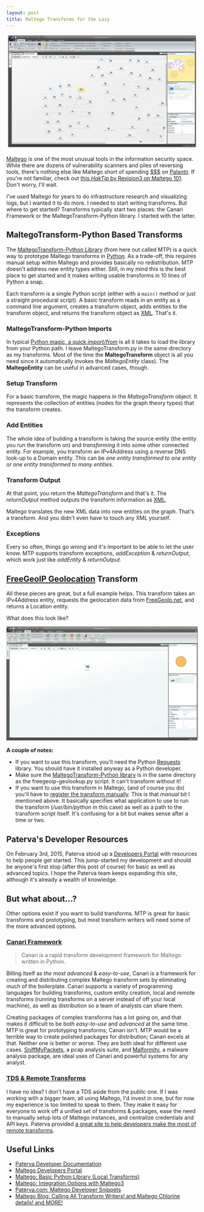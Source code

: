```yaml
---
layout: post
title: Maltego Transforms for the Lazy
---
```


![Maltego](/public/maltego.png)

[Maltego](https://www.paterva.com/web6/products/maltego.php) is one of the most unusual tools in the information security space. While there are dozens of vulnerability scanners and piles of reversing tools, there's nothing else like Maltego short of spending [$$$](http://www.reactiongifs.com/r/make-it-rain-dollars.gif) on [Palantir](https://www.palantir.com/). If you're not familiar, check out [this _HakTip_ by Revision3 on Maltego 101](http://revision3.com/haktip/maltego-101-what-is-maltego/). Don't worry, I'll wait.

I've used Maltego for years to do infrastructure research and visualizing logs, but I wanted it to do more. I needed to start writing transforms. But where to get started? Transforms typically start two places: the Canari Framework or the MaltegoTransform-Python library. I started with the latter.

## MaltegoTransform-Python Based Transforms

The [MaltegoTransform-Python Library](https://github.com/sroberts/maltegotransform-python) (from here out called MTP) is a quick way to prototype Maltego transforms in [Python](https://www.python.org/). As a trade-off, this requires manual setup within Maltego and provides basically no redistribution. MTP doesn't address new entity types either. Still, in my mind this is the best place to get started and it makes writing usable transforms in 10 lines of Python a snap.

Each transform is a single Python script (either with a `main()` method or just a straight procedural script). A basic transform reads in an entity as a command line argument, creates a transform object, adds entities to the transform object, and returns the transform object as [XML](http://www.xml.com/). That's it.

### MaltegoTransform-Python Imports

<script src="https://gist.github.com/sroberts/628db01006cbaaff48ac.js"></script>

In typical [Python magic, a quick _import/from_](http://xkcd.com/353/) is all it takes to load the library from your Python path. I leave MaltegoTransform.py in the same directory as my transforms. Most of the time the __MaltegoTransform__ object is all you need since it automatically invokes the _MaltegoEntity_ class). The __MaltegoEntity__ can be useful in advanced cases, though.

### Setup Transform

<script src="https://gist.github.com/sroberts/055cebd200d047632c5f.js"></script>

For a basic transform, the magic happens in the _MaltegoTransform_ object. It represents the collection of entities (nodes for the graph theory types) that the transform creates.

### Add Entities

<script src="https://gist.github.com/sroberts/ce019b5f3e188ee1fd46.js"></script>

The whole idea of building a transform is taking the source entity (the entity you run the transform on) and _transforming_ it into some other connected entity. For example, you transform an IPv4Address using a reverse DNS look-up to a Domain entity. This can be _one entity transformed to one entity_ or _one entity transformed to many entities_.

### Transform Output

<script src="https://gist.github.com/sroberts/8ebedec40e75080f8741.js"></script>

At that point, you return the _MaltegoTransform_ and that's it. The _returnOutput_ method outputs the transform information as [XML](http://www.reactiongifs.com/r/y3PWaHz.gif).

<script src="https://gist.github.com/sroberts/0f370d357bc7ea73a9f9.js"></script>

Maltego translates the new XML data into new entities on the graph. That's a transform. And you didn't even have to touch any XML yourself.

### Exceptions

<script src="https://gist.github.com/sroberts/3112cd5385ad0cc4676a.js"></script>

Every so often, things go wrong and it's important to be able to let the user know. MTP supports transform exceptions, _addException_ & _returnOutput_, which work just like _addEntity_ & _returnOutput_.

## [FreeGeoIP Geolocation](http://freegeoip.net) Transform

All these pieces are great, but a full example helps. This transform takes an IPv4Address entity, requests the geolocation data from [FreeGeoIp.net](http://freegeoip.net), and returns a Location entity.

<script src="https://gist.github.com/sroberts/0f51855447189bb9e010.js"></script>

What does this look like?

![FreeGeoIP Transform example](/public/transform-example.gif)

__A couple of notes:__

- If you want to use this transform, you'll need the Python [Requests](http://docs.python-requests.org/en/latest/) library. You should have it installed anyway as a Python developer.
-  Make sure the [MaltegoTransform-Python library](https://github.com/sroberts/maltegotransform-python) is in the same directory as the freegeoip-geolookup.py script. It can't transform without it!
- If you want to use this transform in Maltego, (and of course you do) you'll have to [register the transform manually](http://dev.paterva.com/developer/system/local_transforms/registration.php). This is that _manual_ bit I mentioned above. It basically specifies what application to use to run the transform (_/usr/bin/python_ in this case) as well as a path to the transform script itself. It's confusing for a bit but makes sense after a time or two.

## Paterva's Developer Resources

On February 3rd, 2015, Paterva stood up a [Developers Portal](http://dev.paterva.com/developer/) with resources to help people get started. This jump-started my development and should be anyone's first stop (after this post of course) for basic as well as advanced topics. I hope the Paterva team keeps expanding this site, although it's already a wealth of knowledge.

## But what about...?

Other options exist if you want to build transforms. MTP is great for basic transforms and prototyping, but most transform writers will need some of the more advanced options.

### [Canari Framework](http://www.canariproject.com/)

> <i class="fa fa-quote-left fa-3x pull-left"></i> Canari is a rapid transform development framework for Maltego written in Python.

Billing itself as _the most advanced_ &amp; _easy-to-use_, Canari is a framework for creating and distributing complex Maltego transform sets by eliminating much of the boilerplate. Canari supports a variety of programming languages for building transforms, custom entity creation, local and remote transforms (running transforms on a server instead of off your local machine), as well as distribution so a team of analysts can share them.

Creating packages of complex transforms has a lot going on, and that makes it difficult to be both _easy-to-use_ and _advanced_ at the same time. MTP is great for prototyping transforms; Canari isn't. MTP would be a terrible way to create polished packages for distribution; Canari excels at that. Neither one is better or worse. They are both ideal for different use cases. [SniffMyPackets](http://sniffmypackets.net/), a pcap analysis suite, and [Malformity](https://github.com/digital4rensics/Malformity), a malware analysis package, are ideal uses of Canari and powerful systems for any analyst.

### [TDS & Remote Transforms](http://www.paterva.com/web6/products/servers.php)

I have no idea? I don't have a TDS aside from the public one. If I was working with a bigger team, all using Maltego, I'd invest in one, but for now my experience is too limited to speak to them. They make it easy for everyone to work off a unified set of transforms &amp; packages, ease the need to manually setup lots of Maltego instances, and centralize credentials and API keys. Paterva provided [a great site to help developers make the most of remote transforms](http://www.paterva.com/web6/documentation/developer-tds.php).

## Useful Links

- [Paterva Developer Documentation](https://www.paterva.com/web6/documentation/developer.php)
- [Maltego Developers Portal](http://dev.paterva.com/developer/)
- [<i class="fa fa-file-pdf-o"></i> Maltego: Basic Python Library (Local Transforms)](http://dev.paterva.com/developer/downloads/BasicPythonLibrary(Local-Transforms)cheatsheet.pdf)
- [<i class="fa fa-file-pdf-o"></i> Maltego: Integration Options with Maltego3](http://dev.paterva.com/developer/downloads/IntegrationoptionswithMaltegov3.pdf)
- [Paterva.com: Maltego Developer Snippets](http://dev.paterva.com/developer/code_snippets/local_transforms.php)
- [Maltego Blog: Calling All Transform Writers! and Maltego Chlorine details! and MORE!](http://maltego.blogspot.com/2015/02/calling-all-transform-writers-and.html)
